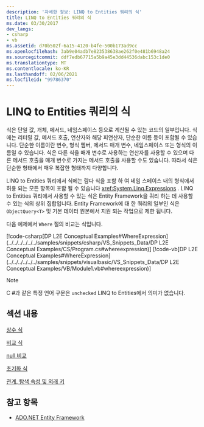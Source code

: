 ```yaml
---
description: '자세한 정보: LINQ to Entities 쿼리의 식'
title: LINQ to Entities 쿼리의 식
ms.date: 03/30/2017
dev_langs:
- csharp
- vb
ms.assetid: d70b502f-6a15-4120-b4fe-500b173ad9cc
ms.openlocfilehash: 3ab9e04adb7e823538638ae262f0e481b6948a24
ms.sourcegitcommit: ddf7edb67715a5b9a45e3dd44536dabc153c1de0
ms.translationtype: MT
ms.contentlocale: ko-KR
ms.lasthandoff: 02/06/2021
ms.locfileid: "99786370"
---
```

# <a name="expressions-in-linq-to-entities-queries"></a>LINQ to Entities 쿼리의 식

식은 단일 값, 개체, 메서드, 네임스페이스 등으로 계산될 수 있는 코드의 일부입니다. 식에는 리터럴 값, 메서드 호출, 연산자와 해당 피연산자, 단순한 이름 등이 포함될 수 있습니다. 단순한 이름이란 변수, 형식 멤버, 메서드 매개 변수, 네임스페이스 또는 형식의 이름일 수 있습니다. 식은 다른 식을 매개 변수로 사용하는 연산자를 사용할 수 있으며 다른 메서드 호출을 매개 변수로 가지는 메서드 호출을 사용할 수도 있습니다. 따라서 식은 단순한 형태에서 매우 복잡한 형태까지 다양합니다.  
  
 LINQ to Entities 쿼리에서 식에는 람다 식을 포함 하 여 네임 스페이스 내의 형식에서 허용 되는 모든 항목이 포함 될 수 있습니다 <xref:System.Linq.Expressions> . LINQ to Entities 쿼리에서 사용할 수 있는 식은 Entity Framework을 쿼리 하는 데 사용할 수 있는 식의 상위 집합입니다. Entity Framework에 대 한 쿼리의 일부인 식은 `ObjectQuery<T>` 및 기본 데이터 원본에서 지원 되는 작업으로 제한 됩니다.  
  
 다음 예제에서 `Where` 절의 비교는 식입니다.  
  
 [!code-csharp[DP L2E Conceptual Examples#WhereExpression](../../../../../../samples/snippets/csharp/VS_Snippets_Data/DP L2E Conceptual Examples/CS/Program.cs#whereexpression)]
 [!code-vb[DP L2E Conceptual Examples#WhereExpression](../../../../../../samples/snippets/visualbasic/VS_Snippets_Data/DP L2E Conceptual Examples/VB/Module1.vb#whereexpression)]  
  
> [!NOTE]
> C #과 같은 특정 언어 구문은 `unchecked` LINQ to Entities에서 의미가 없습니다.  
  
## <a name="in-this-section"></a>섹션 내용  

 [상수 식](constant-expressions.md)  
  
 [비교 식](comparison-expressions.md)  
  
 [null 비교](null-comparisons.md)  
  
 [초기화 식](initialization-expressions.md)  
  
 [관계, 탐색 속성 및 외래 키](/ef/ef6/fundamentals/relationships)  
  
## <a name="see-also"></a>참고 항목

- [ADO.NET Entity Framework](../index.md)
